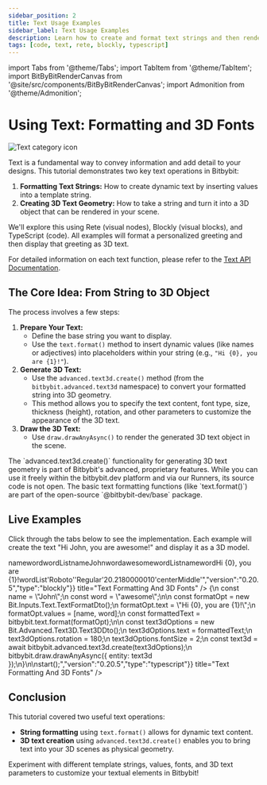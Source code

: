 ```yaml
---
sidebar_position: 2
title: Text Usage Examples
sidebar_label: Text Usage Examples
description: Learn how to create and format text strings and then render them as 3D text geometry in Bitbybit using Rete, Blockly, and TypeScript.
tags: [code, text, rete, blockly, typescript]
---
```


import Tabs from '@theme/Tabs';
import TabItem from '@theme/TabItem';
import BitByBitRenderCanvas from '@site/src/components/BitByBitRenderCanvas';
import Admonition from '@theme/Admonition';

# Using Text: Formatting and 3D Fonts

<img 
  class="category-icon-small" 
  src="https://s.bitbybit.dev/assets/icons/white/text-icon.svg" 
  alt="Text category icon" 
  title="Text category icon" /> 

Text is a fundamental way to convey information and add detail to your designs. This tutorial demonstrates two key text operations in Bitbybit:

1.  **Formatting Text Strings:** How to create dynamic text by inserting values into a template string.
2.  **Creating 3D Text Geometry:** How to take a string and turn it into a 3D object that can be rendered in your scene.

We'll explore this using Rete (visual nodes), Blockly (visual blocks), and TypeScript (code). All examples will format a personalized greeting and then display that greeting as 3D text.

For detailed information on each text function, please refer to the [Text API Documentation](https://docs.bitbybit.dev/classes/Bit.Text.html).

## The Core Idea: From String to 3D Object

The process involves a few steps:

1.  **Prepare Your Text:**
    *   Define the base string you want to display.
    *   Use the `text.format()` method to insert dynamic values (like names or adjectives) into placeholders within your string (e.g., `"Hi {0}, you are {1}!"`).
2.  **Generate 3D Text:**
    *   Use the `advanced.text3d.create()` method (from the `bitbybit.advanced.text3d` namespace) to convert your formatted string into 3D geometry.
    *   This method allows you to specify the text content, font type, size, thickness (height), rotation, and other parameters to customize the appearance of the 3D text.
3.  **Draw the 3D Text:**
    *   Use `draw.drawAnyAsync()` to render the generated 3D text object in the scene.

<Admonition type="info" title="3D Text Feature">
    The `advanced.text3d.create()` functionality for generating 3D text geometry is part of Bitbybit's advanced, proprietary features. While you can use it freely within the bitbybit.dev platform and via our Runners, its source code is not open. The basic text formatting functions (like `text.format()`) are part of the open-source `@bitbybit-dev/base` package.
</Admonition>

## Live Examples

Click through the tabs below to see the implementation. Each example will create the text "Hi John, you are awesome!" and display it as a 3D model.
  
<Tabs groupId="vectors-live-examples">
<TabItem value="rete" label="Rete">
    <BitByBitRenderCanvas
    requireManualStart={true}
    script={{"script":"{\"id\":\"rete-v2-json\",\"nodes\":{\"e51f1cebbbae25d4\":{\"id\":\"e51f1cebbbae25d4\",\"name\":\"bitbybit.text.format\",\"customName\":\"format\",\"async\":false,\"drawable\":false,\"data\":{\"genericNodeData\":{\"hide\":false,\"oneOnOne\":false,\"flatten\":0,\"forceExecution\":false},\"text\":\"Hi {0}, you are {1}!\",\"values\":[\"World\"]},\"inputs\":{\"values\":{\"connections\":[{\"node\":\"f4eb250a27a91bba\",\"output\":\"list\",\"data\":{}}]}},\"position\":[399.1515481894714,317.67783254941753]},\"f4eb250a27a91bba\":{\"id\":\"f4eb250a27a91bba\",\"name\":\"bitbybit.lists.createList\",\"customName\":\"create list\",\"data\":{},\"inputs\":{\"listElements\":{\"connections\":[{\"node\":\"0b2160a0ad9c8877\",\"output\":\"result\",\"data\":{}},{\"node\":\"d258ec68e21669ea\",\"output\":\"result\",\"data\":{}}]}},\"position\":[28.52019681370868,393.87997844264095]},\"d258ec68e21669ea\":{\"id\":\"d258ec68e21669ea\",\"name\":\"bitbybit.text.create\",\"customName\":\"create\",\"async\":false,\"drawable\":false,\"data\":{\"genericNodeData\":{\"hide\":false,\"oneOnOne\":false,\"flatten\":0,\"forceExecution\":false},\"text\":\"awesome\"},\"inputs\":{},\"position\":[-431.5143578525457,444.65038651781117]},\"0b2160a0ad9c8877\":{\"id\":\"0b2160a0ad9c8877\",\"name\":\"bitbybit.text.create\",\"customName\":\"create\",\"async\":false,\"drawable\":false,\"data\":{\"genericNodeData\":{\"hide\":false,\"oneOnOne\":false,\"flatten\":0,\"forceExecution\":false},\"text\":\"John\"},\"inputs\":{},\"position\":[-431.2924713328231,184.24991413435163]},\"a90e6a83f49020c6\":{\"id\":\"a90e6a83f49020c6\",\"name\":\"bitbybit.advanced.text3d.create\",\"customName\":\"text 3d\",\"async\":true,\"drawable\":true,\"data\":{\"genericNodeData\":{\"hide\":false,\"oneOnOne\":false,\"flatten\":0,\"forceExecution\":false},\"text\":\"bitbybit.dev\",\"fontType\":\"Roboto\",\"fontVariant\":\"Regular\",\"fontSize\":2,\"height\":0.2,\"rotation\":180,\"origin\":[0,0,0],\"direction\":[0,1,0],\"originAlignment\":\"centerMiddle\"},\"inputs\":{\"text\":{\"connections\":[{\"node\":\"e51f1cebbbae25d4\",\"output\":\"result\",\"data\":{}}]}},\"position\":[778.5000526533418,314.427689068662]}}}","version":"0.20.5","type":"rete"}}
    title="Text Formatting And 3D Fonts"
    />
</TabItem>
<TabItem value="blockly" label="Blockly">
  <BitByBitRenderCanvas
    requireManualStart={true}
    script={{"script":"<xml xmlns=\"https://developers.google.com/blockly/xml\"><variables><variable id=\"`|,;v]ai`xS;5u+t%Or0\">name</variable><variable id=\"*xyx{pSP*|r|wZPsJfSL\">word</variable><variable id=\"8h{$wdE[xK@-2/$jc:wO\">wordList</variable></variables><block type=\"variables_set\" id=\"wT{mc-Afys)89RpezBxC\" x=\"-100\" y=\"-217\"><field name=\"VAR\" id=\"`|,;v]ai`xS;5u+t%Or0\">name</field><value name=\"VALUE\"><block type=\"text\" id=\".=G^GbD}bqe9kLto]+5;\"><field name=\"TEXT\">John</field></block></value><next><block type=\"variables_set\" id=\"lDAkO|%rq}`6p,#GW2O:\"><field name=\"VAR\" id=\"*xyx{pSP*|r|wZPsJfSL\">word</field><value name=\"VALUE\"><block type=\"text\" id=\"]A*F?|Vl/wEQDJjjk=;[\"><field name=\"TEXT\">awesome</field></block></value><next><block type=\"variables_set\" id=\"0A21C{TN9lID,AD;G:,T\"><field name=\"VAR\" id=\"8h{$wdE[xK@-2/$jc:wO\">wordList</field><value name=\"VALUE\"><block type=\"lists_create_with\" id=\"eO)#fJMq0{,`uc+/`mDo\"><mutation items=\"2\"></mutation><value name=\"ADD0\"><block type=\"variables_get\" id=\"F3AdVR`g{*nh{#NgQ9JR\"><field name=\"VAR\" id=\"`|,;v]ai`xS;5u+t%Or0\">name</field></block></value><value name=\"ADD1\"><block type=\"variables_get\" id=\"Y)0]O0xBxO2K?87s@7^[\"><field name=\"VAR\" id=\"*xyx{pSP*|r|wZPsJfSL\">word</field></block></value></block></value><next><block type=\"bitbybit.draw.drawAnyAsyncNoReturn\" id=\"NhzPkha%8GJ,=/Ka-1;W\"><value name=\"Entity\"><block type=\"bitbybit.advanced.text3d.create\" id=\"X%/X5*pSYyP2,o.4j~VA\"><value name=\"Text\"><block type=\"bitbybit.text.format\" id=\"Yyw0WiZ!pDdcQr?hLlzU\"><value name=\"Text\"><block type=\"text\" id=\"N_V+Y6!f~YOID{c|gqpz\"><field name=\"TEXT\">Hi {0}, you are {1}!</field></block></value><value name=\"Values\"><block type=\"variables_get\" id=\"G@wz5n5;cd|qaGFe3b+]\"><field name=\"VAR\" id=\"8h{$wdE[xK@-2/$jc:wO\">wordList</field></block></value></block></value><value name=\"FontType\"><block type=\"bitbybit.advanced.text3d.fontsEnum\" id=\":Mk1IT+pCNu%H6(2gP]p\"><field name=\"bitbybit.advanced.text3d.fontsEnum\">'Roboto'</field></block></value><value name=\"FontVariant\"><block type=\"bitbybit.advanced.text3d.fontVariantsEnum\" id=\"bVtj9S4!(_V0-#mk0KcD\"><field name=\"bitbybit.advanced.text3d.fontVariantsEnum\">'Regular'</field></block></value><value name=\"FontSize\"><block type=\"math_number\" id=\"t)rdaYMBQ$v?_91#oTN]\"><field name=\"NUM\">2</field></block></value><value name=\"Height\"><block type=\"math_number\" id=\"Qz5,/7JH#}vnY2n3PvJm\"><field name=\"NUM\">0.2</field></block></value><value name=\"Rotation\"><block type=\"math_number\" id=\"!{rOa}OgKv!rZ+}0ui)U\"><field name=\"NUM\">180</field></block></value><value name=\"Origin\"><block type=\"bitbybit.vector.vectorXYZ\" id=\"XNtSRg+c2uVWcfyO~+.3\"><value name=\"X\"><block type=\"math_number\" id=\"*2uUA,^E7BS/76q;_Iz(\"><field name=\"NUM\">0</field></block></value><value name=\"Y\"><block type=\"math_number\" id=\"yFYa;*jZIzmwTHxS=l((\"><field name=\"NUM\">0</field></block></value><value name=\"Z\"><block type=\"math_number\" id=\"Vn:[ltIk#3)?=^a@AMui\"><field name=\"NUM\">0</field></block></value></block></value><value name=\"Direction\"><block type=\"bitbybit.vector.vectorXYZ\" id=\"_W*31kGBE#+WhsNE^2)M\"><value name=\"X\"><block type=\"math_number\" id=\"uT@%*2;+99G.:UhgjeEg\"><field name=\"NUM\">0</field></block></value><value name=\"Y\"><block type=\"math_number\" id=\"5AR3)lZho|`^wUA0Ma%L\"><field name=\"NUM\">1</field></block></value><value name=\"Z\"><block type=\"math_number\" id=\"3@O={zHe_9`QYQjI0a6#\"><field name=\"NUM\">0</field></block></value></block></value><value name=\"OriginAlignment\"><block type=\"bitbybit.advanced.text3d.recAlignmentEnum\" id=\"r=YmHPXM5_7XLX!-hI+0\"><field name=\"bitbybit.advanced.text3d.recAlignmentEnum\">'centerMiddle'</field></block></value></block></value></block></next></block></next></block></next></block></xml>","version":"0.20.5","type":"blockly"}}
    title="Text Formatting And 3D Fonts"
    />
</TabItem>
<TabItem value="typescript" label="TypeScript">
<BitByBitRenderCanvas
    requireManualStart={true}
    script={{"script":"const start = async () => {\n    const name = \"John\";\n    const word = \"awesome\";\n\n    const formatOpt = new Bit.Inputs.Text.TextFormatDto();\n    formatOpt.text = \"Hi {0}, you are {1}!\";\n    formatOpt.values = [name, word];\n    const formattedText = bitbybit.text.format(formatOpt);\n\n    const text3dOptions = new Bit.Advanced.Text3D.Text3DDto();\n    text3dOptions.text = formattedText;\n    text3dOptions.rotation = 180;\n    text3dOptions.fontSize = 2;\n    const text3d = await bitbybit.advanced.text3d.create(text3dOptions);\n    bitbybit.draw.drawAnyAsync({ entity: text3d });\n}\n\nstart();","version":"0.20.5","type":"typescript"}}
    title="Text Formatting And 3D Fonts"
    />
</TabItem>

</Tabs>

## Conclusion

This tutorial covered two useful text operations:
*   **String formatting** using `text.format()` allows for dynamic text content.
*   **3D text creation** using `advanced.text3d.create()` enables you to bring text into your 3D scenes as physical geometry.

Experiment with different template strings, values, fonts, and 3D text parameters to customize your textual elements in Bitbybit!